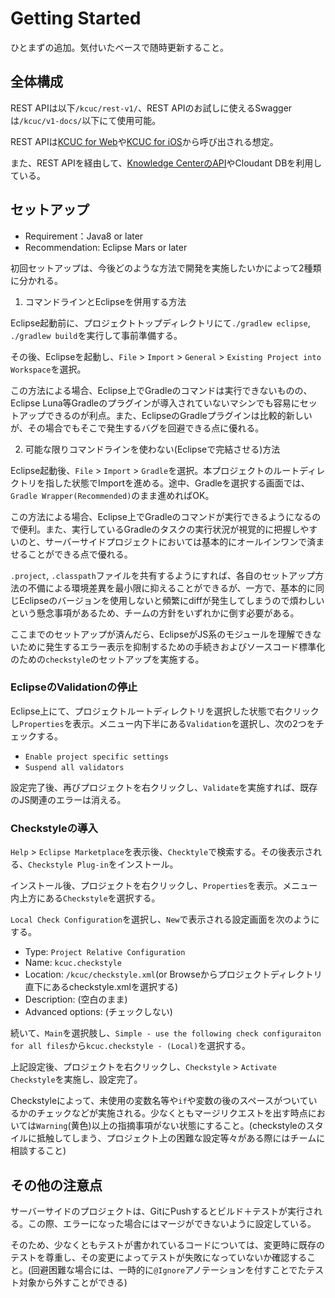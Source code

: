 # Getting Started
ひとまずの追加。気付いたベースで随時更新すること。

## 全体構成
REST APIは以下`/kcuc/rest-v1/`、REST APIのお試しに使えるSwaggerは`/kcuc/v1-docs/`以下にて使用可能。

REST APIは[KCUC for Web](https://gitlab.com/pushmestudio/kcuc-web)や[KCUC for iOS](https://gitlab.com/pushmestudio/kcuc-ios)から呼び出される想定。

また、REST APIを経由して、[Knowledge CenterのAPI](http://www.ibm.com/support/knowledgecenter/v1-docs/)やCloudant DBを利用している。

## セットアップ

* Requirement：Java8 or later
* Recommendation: Eclipse Mars or later

初回セットアップは、今後どのような方法で開発を実施したいかによって2種類に分かれる。

1. コマンドラインとEclipseを併用する方法

Eclipse起動前に、プロジェクトトップディレクトリにて`./gradlew eclipse`, `./gradlew build`を実行して事前準備する。

その後、Eclipseを起動し、`File` > `Import` > `General` > `Existing Project into Workspace`を選択。

この方法による場合、Eclipse上でGradleのコマンドは実行できないものの、Eclipse Luna等Gradleのプラグインが導入されていないマシンでも容易にセットアップできるのが利点。また、EclipseのGradleプラグインは比較的新しいが、その場合でもそこで発生するバグを回避できる点に優れる。

2. 可能な限りコマンドラインを使わない(Eclipseで完結させる)方法

Eclipse起動後、`File` > `Import` > `Gradle`を選択。本プロジェクトのルートディレクトリを指した状態でImportを進める。途中、Gradleを選択する画面では、`Gradle Wrapper(Recommended)`のまま進めればOK。

この方法による場合、Eclipse上でGradleのコマンドが実行できるようになるので便利。また、実行しているGradleのタスクの実行状況が視覚的に把握しやすいのと、サーバーサイドプロジェクトにおいては基本的にオールインワンで済ませることができる点で優れる。


`.project`, `.classpath`ファイルを共有するようにすれば、各自のセットアップ方法の不備による環境差異を最小限に抑えることができるが、一方で、基本的に同じEclipseのバージョンを使用しないと頻繁にdiffが発生してしまうので煩わしいという懸念事項があるため、チームの方針をいずれかに倒す必要がある。


ここまでのセットアップが済んだら、EclipseがJS系のモジュールを理解できないために発生するエラー表示を抑制するための手続きおよびソースコード標準化のための`checkstyle`のセットアップを実施する。

### EclipseのValidationの停止
Eclipse上にて、プロジェクトルートディレクトリを選択した状態で右クリックし`Properties`を表示。メニュー内下半にある`Validation`を選択し、次の2つをチェックする。

- `Enable project specific settings`
- `Suspend all validators`

設定完了後、再びプロジェクトを右クリックし、`Validate`を実施すれば、既存のJS関連のエラーは消える。

### Checkstyleの導入
`Help` > `Eclipse Marketplace`を表示後、`Checktyle`で検索する。その後表示される、`Checkstyle Plug-in`をインストール。

インストール後、プロジェクトを右クリックし、`Properties`を表示。メニュー内上方にある`Checkstyle`を選択する。

`Local Check Configuration`を選択し、`New`で表示される設定画面を次のようにする。

- Type: `Project Relative Configuration`
- Name: `kcuc.checkstyle`
- Location: `/kcuc/checkstyle.xml`(or Browseからプロジェクトディレクトリ直下にあるcheckstyle.xmlを選択する)
- Description: (空白のまま)
- Advanced options: (チェックしない)

続いて、`Main`を選択肢し、`Simple - use the following check configuraiton for all files`から`kcuc.checkstyle - (Local)`を選択する。

上記設定後、プロジェクトを右クリックし、`Checkstyle` > `Activate Checkstyle`を実施し、設定完了。

Checkstyleによって、未使用の変数名等や`if`や変数の後のスペースがついているかのチェックなどが実施される。少なくともマージリクエストを出す時点においては`Warning`(黄色)以上の指摘事項がない状態にすること。(checkstyleのスタイルに抵触してしまう、プロジェクト上の困難な設定等々がある際にはチームに相談すること)

## その他の注意点
サーバーサイドのプロジェクトは、GitにPushするとビルド＋テストが実行される。この際、エラーになった場合にはマージができないように設定している。

そのため、少なくともテストが書かれているコードについては、変更時に既存のテストを尊重し、その変更によってテストが失敗になっていないか確認すること。(回避困難な場合には、一時的に`@Ignore`アノテーションを付すことでたテスト対象から外すことができる)
